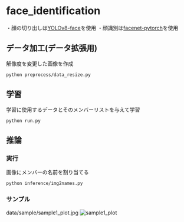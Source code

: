 # face_identification
・顔の切り出しは[YOLOv8-face](https://github.com/akanametov/yolo-face)を使用
・顔識別は[facenet-pytorch](https://github.com/timesler/facenet-pytorch)を使用

## データ加工(データ拡張用)
解像度を変更した画像を作成
```
python preprocess/data_resize.py
```
## 学習
学習に使用するデータとそのメンバーリストを与えて学習
```
python run.py
```
## 推論
### 実行
画像にメンバーの名前を割り当てる
```
python inference/img2names.py
```
### サンプル
data/sample/sample1_plot.jpg
![sample1_plot](https://github.com/user-attachments/assets/6a2e37c6-e4fb-43e4-9989-86794be744ec)